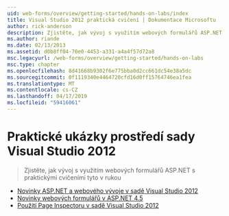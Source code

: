 ```yaml
---
uid: web-forms/overview/getting-started/hands-on-labs/index
title: Visual Studio 2012 praktická cvičení | Dokumentace Microsoftu
author: rick-anderson
description: Zjistěte, jak vývoj s využitím webových formulářů ASP.NET s praktickými cvičeními tyto v rukou
ms.author: riande
ms.date: 02/13/2013
ms.assetid: d0b8ff04-70e0-4453-a331-a4a4f57d72a8
msc.legacyurl: /web-forms/overview/getting-started/hands-on-labs
msc.type: chapter
ms.openlocfilehash: 8d41668b9302f6e775bba0d2cc661dc54e38a5dc
ms.sourcegitcommit: 0f1119340e4464720cfd16d0ff15764746ea1fea
ms.translationtype: MT
ms.contentlocale: cs-CZ
ms.lasthandoff: 04/17/2019
ms.locfileid: "59416061"
---
```

# <a name="visual-studio-2012-hands-on-labs"></a>Praktické ukázky prostředí sady Visual Studio 2012

> Zjistěte, jak vývoj s využitím webových formulářů ASP.NET s praktickými cvičeními tyto v rukou


- [Novinky ASP.NET a webového vývoje v sadě Visual Studio 2012](whats-new-in-aspnet-and-web-development-in-visual-studio-2012.md)
- [Novinky webových formulářů v ASP.NET 4.5](whats-new-in-web-forms-in-aspnet-45.md)
- [Použití Page Inspectoru v sadě Visual Studio 2012](using-page-inspector-in-visual-studio-2012.md)
